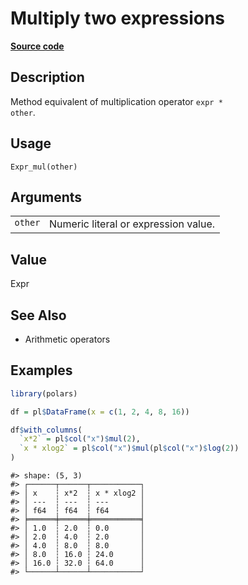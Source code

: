 

# Multiply two expressions

[**Source code**](https://github.com/pola-rs/r-polars/tree/mkdocs-matrial-search-preview/R/expr__expr.R#L329)

## Description

Method equivalent of multiplication operator <code>expr \* other</code>.

## Usage

<pre><code class='language-R'>Expr_mul(other)
</code></pre>

## Arguments

<table>
<tr>
<td style="white-space: nowrap; font-family: monospace; vertical-align: top">
<code id="Expr_mul_:_other">other</code>
</td>
<td>
Numeric literal or expression value.
</td>
</tr>
</table>

## Value

Expr

## See Also

<ul>
<li>

Arithmetic operators

</li>
</ul>

## Examples

``` r
library(polars)

df = pl$DataFrame(x = c(1, 2, 4, 8, 16))

df$with_columns(
  `x*2` = pl$col("x")$mul(2),
  `x * xlog2` = pl$col("x")$mul(pl$col("x")$log(2))
)
```

    #> shape: (5, 3)
    #> ┌──────┬──────┬───────────┐
    #> │ x    ┆ x*2  ┆ x * xlog2 │
    #> │ ---  ┆ ---  ┆ ---       │
    #> │ f64  ┆ f64  ┆ f64       │
    #> ╞══════╪══════╪═══════════╡
    #> │ 1.0  ┆ 2.0  ┆ 0.0       │
    #> │ 2.0  ┆ 4.0  ┆ 2.0       │
    #> │ 4.0  ┆ 8.0  ┆ 8.0       │
    #> │ 8.0  ┆ 16.0 ┆ 24.0      │
    #> │ 16.0 ┆ 32.0 ┆ 64.0      │
    #> └──────┴──────┴───────────┘
